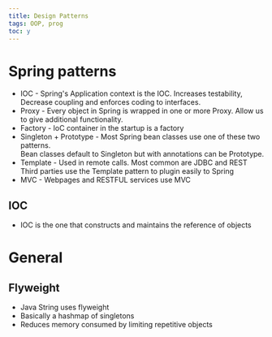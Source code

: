 ```yaml
---
title: Design Patterns
tags: OOP, prog
toc: y
---
```


# Spring patterns

* IOC - Spring's Application context is the IOC. Increases testability, Decrease coupling and enforces coding to interfaces.
* Proxy - Every object in Spring is wrapped in one or more Proxy. Allow us to give additional functionality.
* Factory - IoC container in the startup is a factory
* Singleton + Prototype - Most Spring bean classes use one of these two patterns.  
Bean classes default to Singleton but with annotations can be Prototype.
* Template - Used in remote calls. Most common are JDBC and REST  
Third parties use the Template pattern to plugin easily to Spring
* MVC - Webpages and RESTFUL services use MVC

## IOC

* IOC is the one that constructs and maintains the reference of objects



# General

## Flyweight

* Java String uses flyweight
* Basically a hashmap of singletons
* Reduces memory consumed by limiting repetitive objects

